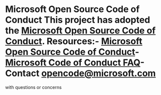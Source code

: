 # Microsoft Open Source Code of Conduct This project has adopted the [Microsoft Open Source Code of Conduct](https://opensource.microsoft.com/codeofconduct/). Resources:- [Microsoft Open Source Code of Conduct](https://opensource.microsoft.com/codeofconduct/)- [Microsoft Code of Conduct FAQ](https://opensource.microsoft.com/codeofconduct/faq/)- Contact [opencode@microsoft.com](mailto:opencode@microsoft.com)
with questions or concerns
